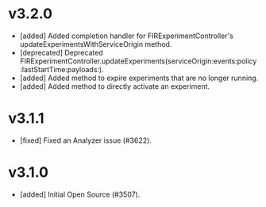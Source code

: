 # v3.2.0
- [added] Added completion handler for FIRExperimentController's updateExperimentsWithServiceOrigin method.
- [deprecated] Deprecated FIRExperimentController.updateExperiments(serviceOrigin:events:policy:lastStartTime:payloads:).
- [added] Added method to expire experiments that are no longer running.
- [added] Added method to directly activate an experiment.

# v3.1.1
- [fixed] Fixed an Analyzer issue (#3622).

# v3.1.0
- [added] Initial Open Source (#3507).
